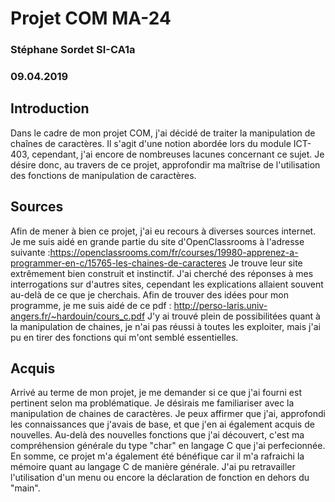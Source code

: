 # Projet COM MA-24
### Stéphane Sordet SI-CA1a
### 09.04.2019
## Introduction
Dans le cadre de mon projet COM, j'ai décidé de traiter la manipulation de chaînes de caractères.
Il s'agit d'une notion abordée lors du module ICT-403, cependant, j'ai encore de nombreuses lacunes concernant ce sujet.
Je désire donc, au travers de ce projet, approfondir ma maîtrise de l'utilisation des fonctions de manipulation de caractères.

## Sources
Afin de mener à bien ce projet, j'ai eu recours à diverses sources internet. Je me suis aidé en grande partie du site d'OpenClassrooms à l'adresse suivante :https://openclassrooms.com/fr/courses/19980-apprenez-a-programmer-en-c/15765-les-chaines-de-caracteres
Je trouve leur site extrêmement bien construit et instinctif. J'ai cherché des réponses à mes interrogations sur d'autres sites, cependant les explications allaient souvent au-delà de ce que je cherchais.
Afin de trouver des idées pour mon programme, je me suis aidé de ce pdf : http://perso-laris.univ-angers.fr/~hardouin/cours_c.pdf
J'y ai trouvé plein de possibilitées quant à la manipulation de chaines, je n'ai pas réussi à toutes les exploiter, mais j'ai pu en tirer des fonctions qui m'ont semblé essentielles.

## Acquis
 Arrivé au terme de mon projet, je me demander si ce que j'ai fourni est pertinent selon ma problématique. Je désirais me familiariser avec la manipulation de chaines de caractères. Je peux affirmer que j'ai, approfondi les connaissances que j'avais de base, et que j'en ai également acquis de nouvelles. Au-delà des nouvelles fonctions que j'ai découvert, c'est ma compréhension générale du type "char" en langage C que j'ai perfecionnée.
En somme, ce projet m'a également été bénéfique car il m'a rafraichi la mémoire quant au langage C de manière générale. J'ai pu retravailler l'utilisation d'un menu ou encore la déclaration de fonction en dehors du "main".

